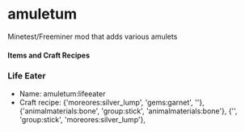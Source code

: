 amuletum
========

Minetest/Freeminer mod that adds various amulets

#### Items and Craft Recipes

### Life Eater

* Name: amuletum:lifeeater
* Craft recipe:
{'moreores:silver_lump', 'gems:garnet', ''},
{'animalmaterials:bone', 'group:stick', 'animalmaterials:bone'},
{'', 'group:stick', 'moreores:silver_lump'},

